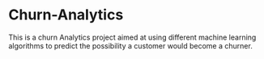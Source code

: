 # Churn-Analytics
This is a churn Analytics project aimed at using different machine learning algorithms to predict the possibility a customer would become a churner.
